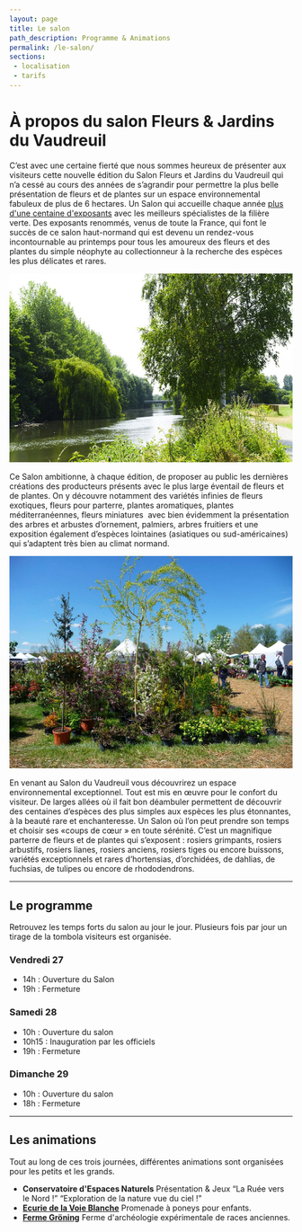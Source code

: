 ```yaml
---
layout: page
title: Le salon
path_description: Programme & Animations
permalink: /le-salon/
sections: 
 - localisation
 - tarifs
---
```



# À propos du salon Fleurs&nbsp;&&nbsp;Jardins du Vaudreuil

C’est avec une certaine fierté que nous sommes heureux de présenter aux visiteurs cette nouvelle édition du Salon Fleurs et Jardins du Vaudreuil qui n’a cessé au cours des années de s’agrandir pour permettre la plus belle présentation de fleurs et de plantes sur un espace environnemental fabuleux de plus de 6 hectares. Un Salon qui accueille chaque année [plus d'une centaine d'exposants](/exposants) avec les meilleurs spécialistes de la filière verte. Des exposants renommés, venus de toute la France, qui font le succès de ce salon haut-normand qui est devenu un rendez-vous incontournable au printemps pour tous les amoureux des fleurs et des plantes du simple néophyte au collectionneur à la recherche des espèces les plus délicates et rares. 

![Vue du salon dans un espace environnemental exceptionnel](/assets/medias/vue-du-salon.jpg)

Ce Salon ambitionne, à chaque édition, de proposer au public les dernières créations des producteurs présents avec le plus large éventail de fleurs et de plantes. On y découvre notamment des variétés infinies de fleurs exotiques, fleurs pour parterre, plantes aromatiques, plantes méditerranéennes, fleurs miniatures  avec bien évidemment la présentation des arbres et arbustes d’ornement, palmiers, arbres fruitiers et une exposition également d’espèces lointaines (asiatiques ou sud-américaines) qui s’adaptent très bien au climat normand.

![Vue du salon et de ses allées](/assets/medias/vue-du-salon-3.jpg)

En venant au Salon du Vaudreuil vous découvrirez un espace environnemental exceptionnel. Tout est mis en œuvre pour le confort du visiteur. De larges allées où il fait bon déambuler permettent de découvrir des centaines d’espèces des plus simples aux espèces les plus étonnantes, à la beauté rare et enchanteresse. Un Salon où l’on peut prendre son temps et choisir  ses «coups de cœur » en toute sérénité. C’est un magnifique parterre de fleurs et de plantes qui s’exposent : rosiers grimpants, rosiers arbustifs, rosiers lianes, rosiers anciens, rosiers tiges ou encore buissons, variétés exceptionnels et rares d’hortensias, d’orchidées, de dahlias,  de fuchsias, de tulipes ou encore de rhododendrons.

---

## Le programme
Retrouvez les temps forts du salon au jour le jour. Plusieurs fois par jour un tirage de la tombola visiteurs est organisée.

### Vendredi 27
- 14h : Ouverture du Salon
- 19h : Fermeture

### Samedi 28
- 10h : Ouverture du salon
- 10h15 : Inauguration par les officiels
- 19h : Fermeture

### Dimanche 29
- 10h : Ouverture du salon
- 18h : Fermeture

---

## Les animations
Tout au long de ces trois journées, différentes animations sont organisées pour les petits et les grands.
- **Conservatoire d'Espaces Naturels** Présentation & Jeux “La Ruée vers le Nord !” “Exploration de la nature vue du ciel !”
- **[Ecurie de la Voie Blanche](http://www.ecurie-voie-blanche.fr/)** Promenade à poneys pour enfants.
- **[Ferme Gröning](http://crffm-normandie.wixsite.com/ferme-groning)** Ferme d'archéologie expérimentale de races anciennes.

